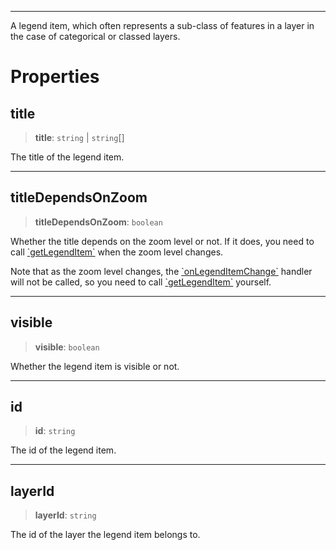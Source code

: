 ***

A legend item, which often represents a sub-class of features in a
layer in the case of categorical or classed layers.

# Properties

## title

> **title**: `string` | `string`\[]

The title of the legend item.

***

## titleDependsOnZoom

> **titleDependsOnZoom**: `boolean`

Whether the title depends on the zoom level or not. If it does, you
need to call [\`getLegendItem\`](LayersController.md#getlegenditem) when the zoom level changes.

Note that as the zoom level changes, the [\`onLegendItemChange\`](LayersController.md#onlegenditemchange) handler
will not be called, so you need to call [\`getLegendItem\`](LayersController.md#getlegenditem) yourself.

***

## visible

> **visible**: `boolean`

Whether the legend item is visible or not.

***

## id

> **id**: `string`

The id of the legend item.

***

## layerId

> **layerId**: `string`

The id of the layer the legend item belongs to.
